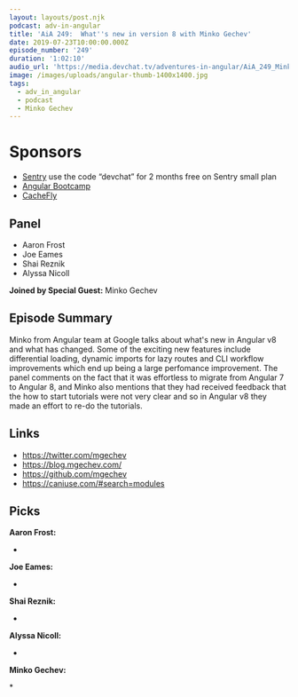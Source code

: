 ```yaml
---
layout: layouts/post.njk
podcast: adv-in-angular
title: 'AiA 249:  What''s new in version 8 with Minko Gechev'
date: 2019-07-23T10:00:00.000Z
episode_number: '249'
duration: '1:02:10'
audio_url: 'https://media.devchat.tv/adventures-in-angular/AiA_249_Minko_Gechev.mp3'
image: /images/uploads/angular-thumb-1400x1400.jpg
tags:
  - adv_in_angular
  - podcast
  - Minko Gechev
---
```

# Sponsors

* [Sentry](https://sentry.io/welcome/) use the code “devchat” for 2 months free on Sentry small plan
* [Angular Bootcamp](https://angularbootcamp.com/)
* [CacheFly](https://www.cachefly.com/)

## Panel

* Aaron Frost
* Joe Eames
* Shai Reznik
* Alyssa Nicoll 

**Joined by Special Guest:** Minko Gechev

## Episode Summary

Minko from Angular team at Google talks about what's new in Angular v8 and what has changed. Some of the exciting new features include differential loading, dynamic imports for lazy routes and CLI workflow improvements which end up being a large perfomance improvement. The panel comments on the fact that it was effortless to migrate from Angular 7 to Angular 8, and Minko also mentions that they had received feedback that the how to start tutorials were not very clear and so in   Angular v8 they made an effort to re-do the tutorials.

## Links

* https://twitter.com/mgechev
* https://blog.mgechev.com/
* https://github.com/mgechev
* https://caniuse.com/#search=modules

## Picks

**Aaron Frost:**

* 

**Joe Eames:**

* 

**Shai Reznik:**

* 

**Alyssa Nicoll:**

* 

 **Minko Gechev:**

\*
